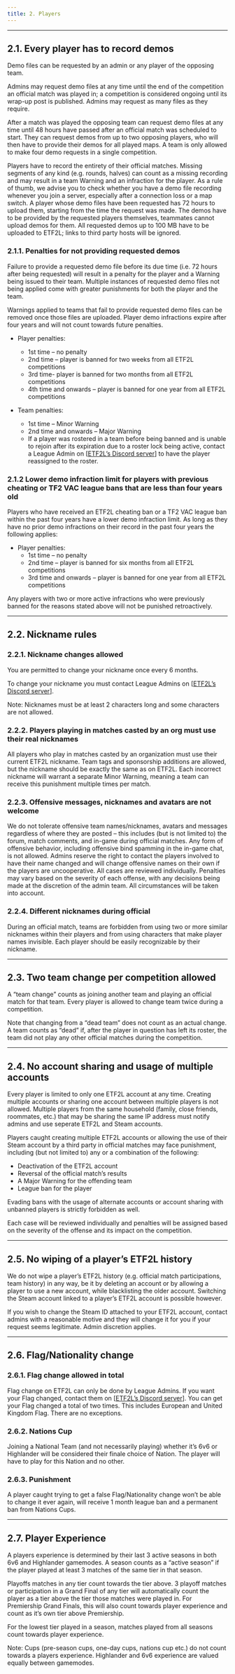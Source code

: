 ```yaml
---
title: 2. Players
---
```

---

## 2.1. Every player has to record demos

Demo files can be requested by an admin or any player of the opposing team.

Admins may request demo files at any time until the end of the competition an official match was played in; a competition is considered ongoing until its wrap-up post is published. Admins may request as many files as they require.

After a match was played the opposing team can request demo files at any time until 48 hours have passed after an official match was scheduled to start. They can request demos from up to two opposing players, who will then have to provide their demos for all played maps. A team is only allowed to make four demo requests in a single competition.

Players have to record the entirety of their official matches. Missing segments of any kind (e.g. rounds, halves) can count as a missing recording and may result in a team Warning and an infraction for the player. As a rule of thumb, we advise you to check whether you have a demo file recording whenever you join a server, especially after a connection loss or a map switch. A player whose demo files have been requested has 72 hours to upload them, starting from the time the request was made. The demos have to be provided by the requested players themselves, teammates cannot upload demos for them. All requested demos up to 100 MB have to be uploaded to ETF2L; links to third party hosts will be ignored.

### 2.1.1. Penalties for not providing requested demos

Failure to provide a requested demo file before its due time (i.e. 72 hours after being requested) will result in a penalty for the player and a Warning being issued to their team. Multiple instances of requested demo files not being applied come with greater punishments for both the player and the team.

Warnings applied to teams that fail to provide requested demo files can be removed once those files are uploaded. Player demo infractions expire after four years and will not count towards future penalties.

- Player penalties:
  - 1st time – no penalty
  - 2nd time – player is banned for two weeks from all ETF2L competitions
  - 3rd time- player is banned for two months from all ETF2L competitions
  - 4th time and onwards – player is banned for one year from all ETF2L competitions

- Team penalties:
  - 1st time – Minor Warning
  - 2nd time and onwards – Major Warning
  - If a player was rostered in a team before being banned and is unable to rejoin after its expiration due to a roster lock being active, contact a League Admin on [[ETF2L’s Discord server](https://discord.etf2l.org/)] to have the player reassigned to the roster.

### 2.1.2  Lower demo infraction limit for players with previous cheating or TF2 VAC league bans that are less than four years old

Players who have received an ETF2L cheating ban or a TF2 VAC league ban within the past four years have a lower demo infraction limit. As long as they have no prior demo infractions on their record in the past four years the following applies:

- Player penalties:
  - 1st time – no penalty
  - 2nd time – player is banned for six months from all ETF2L competitions
  - 3rd time and onwards – player is banned for one year from all ETF2L competitions
  
Any players with two or more active infractions who were previously banned for the reasons stated above will not be punished retroactively.

---

## 2.2. Nickname rules

### 2.2.1. Nickname changes allowed

You are permitted to change your nickname once every 6 months.

To change your nickname you must contact League Admins on [[ETF2L’s Discord server](https://discord.etf2l.org/)].

Note: Nicknames must be at least 2 characters long and some characters are not allowed.

### 2.2.2. Players playing in matches casted by an org must use their real nicknames

All players who play in matches casted by an organization must use their current ETF2L nickname. Team tags and sponsorship additions are allowed, but the nickname should be exactly the same as on ETF2L. Each incorrect nickname will warrant a separate Minor Warning, meaning a team can receive this punishment multiple times per match.

### 2.2.3. Offensive messages, nicknames and avatars are not welcome

We do not tolerate offensive team names/nicknames, avatars and messages regardless of where they are posted – this includes (but is not limited to) the forum, match comments, and in-game during official matches. Any form of offensive behavior, including offensive bind spamming in the in-game chat, is not allowed. Admins reserve the right to contact the players involved to have their name changed and will change offensive names on their own if the players are uncooperative. All cases are reviewed individually. Penalties may vary based on the severity of each offense, with any decisions being made at the discretion of the admin team. All circumstances will be taken into account.

### 2.2.4. Different nicknames during official

During an official match, teams are forbidden from using two or more similar nicknames within their players and from using characters that make player names invisible. Each player should be easily recognizable by their nickname.

---

## 2.3. Two team change per competition allowed

A “team change” counts as joining another team and playing an official match for that team. Every player is allowed to change team twice during a competition.

Note that changing from a “dead team” does not count as an actual change. A team counts as “dead” if, after the player in question has left its roster, the team did not play any other official  matches during the competition.

---

## 2.4. No account sharing and usage of multiple accounts

Every player is limited to only one ETF2L account at any time. Creating multiple accounts or sharing one account between multiple players is not allowed. Multiple players from the same household (family, close friends, roommates, etc.) that may be sharing the same IP address must notify admins and use seperate ETF2L and Steam accounts.

Players caught creating multiple ETF2L accounts or allowing the use of their Steam account by a third party in official matches may face punishment, including (but not limited to) any or a combination of the following:

- Deactivation of the ETF2L account
- Reversal of the official match’s results
- A Major Warning for the offending team
- League ban for the player

Evading bans with the usage of alternate accounts or account sharing with unbanned players is strictly forbidden as well.

Each case will be reviewed individually and penalties will be assigned based on the severity of the offense and its impact on the competition.

---

## 2.5. No wiping of a player’s ETF2L history

We do not wipe a player’s ETF2L history (e.g. official match participations, team history) in any way, be it by deleting an account or by allowing a player to use a new account, while blacklisting the older account. Switching the Steam account linked to a player’s ETF2L account is possible however.

If you wish to change the Steam ID attached to your ETF2L account, contact admins with a reasonable motive and they will change it for you if your request seems legitimate. Admin discretion applies.

---

## 2.6. Flag/Nationality change

### 2.6.1. Flag change allowed in total

Flag change on ETF2L can only be done by League Admins. If you want your Flag changed, contact them on [[ETF2L’s Discord server](https://discord.etf2l.org/)]. You can get your Flag changed a total of two times. This includes European and United Kingdom Flag. There are no exceptions.

### 2.6.2. Nations Cup

Joining a National Team (and not necessarily playing) whether it’s 6v6 or Highlander will be considered their finale choice of Nation. The player will have to play for this Nation and no other.

### 2.6.3. Punishment

A player caught trying to get a false Flag/Nationality change won’t be able to change it ever again, will receive 1 month league ban and a permanent ban from Nations Cups.

---

## 2.7. Player Experience

A players experience is determined by their last 3 active seasons in both 6v6 and Highlander gamemodes. A season counts as a “active season” if the player played at least 3 matches of the same tier in that season.

Playoffs matches in any tier count towards the tier above. 3 playoff matches or participation in a Grand Final of any tier will automatically count the player as a tier above the tier those matches were played in. For Premiership Grand Finals, this will also count towards player experience and count as it’s own tier above Premiership.

For the lowest tier played in a season, matches played from all seasons count towards player experience.

Note: Cups (pre-season cups, one-day cups, nations cup etc.) do not count towards a players experience. Highlander and 6v6 experience are valued equally between gamemodes.
